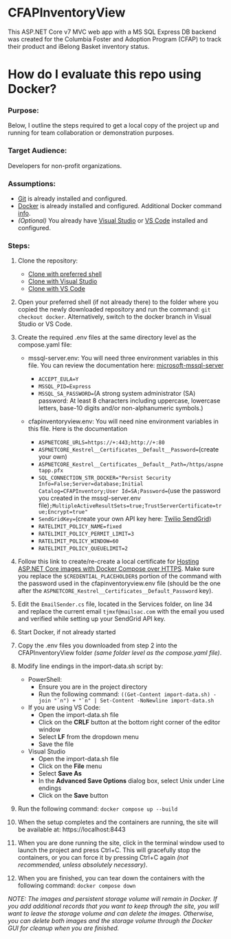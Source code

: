 # CFAPInventoryView

This ASP.NET Core v7 MVC web app with a MS SQL Express DB backend was created for the Columbia Foster and Adoption Program (CFAP) to track their product and iBelong Basket inventory status.

# How do I evaluate this repo using Docker?

### Purpose:

Below, I outline the steps required to get a local copy of the project up and running for team collaboration or demonstration purposes.

### Target Audience:

Developers for non-profit organizations.

### Assumptions:

- [Git](https://github.com/git-guides/install-git) is already installed and configured.
- [Docker](https://docs.docker.com/get-docker/) is already installed and configured. Additional Docker command [info](./README.Docker.md).
- _(Optional)_ You already have [Visual Studio](https://visualstudio.microsoft.com/downloads/) or [VS Code](https://code.visualstudio.com/download) installed and configured.

### Steps:

1. Clone the repository:
   - [Clone with preferred shell](https://docs.github.com/en/repositories/creating-and-managing-repositories/cloning-a-repository)
   - [Clone with Visual Studio](https://learn.microsoft.com/en-us/visualstudio/version-control/git-clone-repository?view=vs-2022)
   - [Clone with VS Code](https://learn.microsoft.com/en-us/azure/developer/javascript/how-to/with-visual-studio-code/clone-github-repository?tabs=create-repo-command-palette%2Cinitialize-repo-activity-bar%2Ccreate-branch-command-palette%2Ccommit-changes-command-palette%2Cpush-command-palette)
2. Open your preferred shell (if not already there) to the folder where you copied the newly downloaded repository and run the command: `git checkout docker`. Alternatively, switch to the docker branch in Visual Studio or VS Code.
3. Create the required .env files at the same directory level as the compose.yaml file:

    - mssql-server.env: You will need three environment variables in this file. You can review the documentation here:  [microsoft-mssql-server](https://hub.docker.com/_/microsoft-mssql-server)

      - `ACCEPT_EULA=Y`
      - `MSSQL_PID=Express`
      - `MSSQL_SA_PASSWORD=`(A strong system administrator (SA) password: At least 8 characters including uppercase, lowercase letters, base-10 digits and/or non-alphanumeric symbols.)

    - cfapinventoryview.env:  You will need nine environment variables in this file.  Here is the documentation

      - `ASPNETCORE_URLS=https://+:443;http://+:80`
      - `ASPNETCORE_Kestrel__Certificates__Default__Password=`(create your own)
      - `ASPNETCORE_Kestrel__Certificates__Default__Path=/https/aspnetapp.pfx`
      - `SQL_CONNECTION_STR_DOCKER="Persist Security Info=False;Server=database;Initial Catalog=CFAPInventory;User Id=SA;Password=`(use the password you created in the mssql-server.env file)`;MultipleActiveResultSets=true;TrustServerCertificate=true;Encrypt=true"`
      - `SendGridKey=`(create your own API key here:  [Twilio SendGrid](https://sendgrid.com/))
      - `RATELIMIT_POLICY_NAME=fixed`
      - `RATELIMIT_POLICY_PERMIT_LIMIT=3`
      - `RATELIMIT_POLICY_WINDOW=60`
      - `RATELIMIT_POLICY_QUEUELIMIT=2`

4. Follow this link to create/re-create a local certificate for [Hosting ASP.NET Core images with Docker Compose over HTTPS](https://learn.microsoft.com/en-us/aspnet/core/security/docker-compose-https?view=aspnetcore-7.0"). Make sure you replace the `$CREDENTIAL_PLACEHOLDER$` portion of the command with the password used in the cfapinventoryview.env file (should be the one after the `ASPNETCORE_Kestrel__Certificates__Default_Password` key).
5. Edit the `EmailSender.cs` file, located in the Services folder, on line 34 and replace the current email `tjmxf@mailsac.com` with the email you used and verified while setting up your SendGrid API key.
6. Start Docker, if not already started
7. Copy the .env files you downloaded from step 2 into the CFAPInventoryView folder _(same folder level as the compose.yaml file)_.
8. Modify line endings in the import-data.sh script by:

   - PowerShell:
     - Ensure you are in the project directory
     - Run the following command: `` ((Get-Content import-data.sh) -join "`n") + "`n" | Set-Content -NoNewline import-data.sh ``
   - If you are using VS Code:
     - Open the import-data.sh file
     - Click on the **CRLF** button at the bottom right corner of the editor window
     - Select **LF** from the dropdown menu
     - Save the file
   - Visual Studio
     - Open the import-data.sh file
     - Click on the **File** menu
     - Select **Save As**
     - In the **Advanced Save Options** dialog box, select Unix under Line endings
     - Click on the **Save** button

9. Run the following command: `docker compose up --build`
10. When the setup completes and the containers are running, the site will be available at: https://localhost:8443
11. When you are done running the site, click in the terminal window used to launch the project and press Ctrl+C. This will gracefully stop the containers, or you can force it by pressing Ctrl+C again _(not recommended, unless absolutely necessary)_.
12. When you are finished, you can tear down the containers with the following command: `docker compose down`

_NOTE: The images and persistent storage volume will remain in Docker. If you add additional records that you want to keep through the site, you will want to leave the storage volume and can delete the images. Otherwise, you can delete both images and the storage volume through the Docker GUI for cleanup when you are finished._